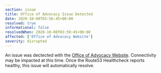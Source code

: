 ```yaml
---
section: issue
title: Office of Advocacy Issue Detected
date: 2020-10-08T03:56:45+00:00
resolved: true
informational: false
resolvedWhen: 2020-10-08T03:59:45+00:00
affected: ['Office of Advocacy Website']
severity: disrupted
---
```

An issue was dectected with the [Office of Advocacy Website](https://advocacy.sba.gov).  Connectivity may be impacted at this time.  Once the Route53 Healthcheck reports healthy, this issue will automatically resolve.
